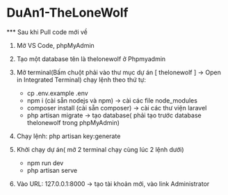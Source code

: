 # DuAn1-TheLoneWolf

\*\*\* Sau khi Pull code mới về

1. Mở VS Code, phpMyAdmin

2. Tạo một database tên là thelonewolf ở Phpmyadmin

3. Mở terminal(Bấm chuột phải vào thư mục dự án [ thelonewolf ] -> Open in Integrated Terminal) chạy lệnh theo thứ tự:
    - cp .env.example .env
    - npm i (cài sẵn nodejs và npm) -> cài các file node_modules
    - composer install (cài sẵn composer) -> cài các thư viện laravel
    - php artisan migrate -> tạo database( phải tạo trước database thelonewolf trong phpMyAdmin)
4. Chạy lệnh: php artisan key:generate

5. Khởi chạy dự án( mở 2 terminal chạy cùng lúc 2 lệnh dưới)
    - npm run dev
    - php artisan serve
6. Vào URL: 127.0.0.1:8000 -> tạo tài khoản mới, vào link Administrator
